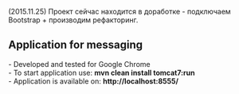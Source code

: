 (2015.11.25) Проект сейчас находится в доработке - подключаем Bootstrap + производим рефакторинг.

<H2>Application for messaging</H2>
- Developed and tested for Google Chrome <br>
- To start application use: <b>mvn clean install tomcat7:run</b><br>
- Application is available on: <b>http://localhost:8555/</b>
